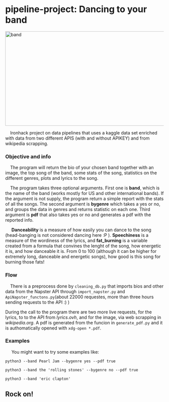 # pipeline-project: Dancing to your band

<img src="./INPUT/band.jpg" alt="band" title="band" width="2000" height="300"/>

<p>&nbsp;&nbsp;&nbsp;&nbsp;Ironhack project on data pipelines that uses a kaggle data set enriched with data from two different APIS (with and without APIKEY) and from wikipedia scrapping.

### Objective and info

<p>&nbsp;&nbsp;&nbsp;&nbsp;The program will return the bio of your chosen band together with an image, the top song of the band, some stats of the song, statistics on the different genres, plots and lyrics to the song.

<p>&nbsp;&nbsp;&nbsp;&nbsp;The program takes three optional arguments. First one is <strong>band</strong>, which is the name of the band (works mostly for US and other international bands). If the argument is not supply, the program return a simple report with the stats of all the songs. The second argument is <strong>bygenre</strong> which takes a yes or no, and groups the data in genres and returns statistic on each one. Third argument is <strong>pdf</strong> that also takes yes or no and generates a pdf with the reported info.<p>&nbsp;&nbsp;&nbsp;&nbsp; <strong>Danceability</strong> is a measure of how easily you can dance to the song (head-banging is not considered dancing here :P ). <strong>Speechiness</strong> is a measure of the wordiness of the lyrics, and <strong>fat_burning</strong> is a variable created from a formula that convines the lenght of the song, how energetic it is, and how danceable it is. From 0 to 100 (although it can be higher for extremely long, danceable and energetic songs), how good is this song for burning those fats!

### Flow

&nbsp;&nbsp;&nbsp;&nbsp;There is a preprocess done by `cleaning_db.py` that imports bios and other data from the Napster API through `import_napster.py` and `ApiNapster_functons.py`(about 22000 requestes, more than three hours sending requests to the API :) )</p> During the call to the program there are two more live requests, for the lyrics, to to the API from _lyrics.ovh_, and for the image, via web scrapping in _wikipedia.org_. A pdf is generated from the funcion in `generate_pdf.py` and it is authomatically opened with `xdg-open *.pdf`.

### Examples

&nbsp;&nbsp;&nbsp;&nbsp; You might want to try some examples like:

<p><code>python3 --band Pearl Jam --bygenre yes --pdf true</code></p>
<p><code>python3 --band the 'rolling stones' --bygenre no --pdf true</code></p>
<p><code>python3 --band 'eric clapton'</code></p>

## Rock on!
